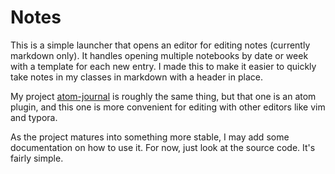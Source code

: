 
# Notes

This is a simple launcher that opens an editor for editing notes (currently markdown only). It handles opening multiple notebooks by date or week with a template for each new entry. I made this to make it easier to quickly take notes in my classes in markdown with a header in place.

My project [atom-journal](https://github.com/duckbrain/atom-journal) is roughly the same thing, but that one is an atom plugin, and this one is more convenient for editing with other editors like vim and typora.

As the project matures into something more stable, I may add some documentation on how to use it. For now, just look at the source code. It's fairly simple.
